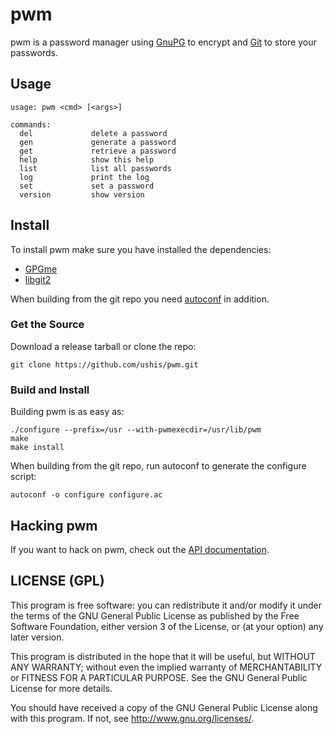 # pwm

pwm is a password manager using [GnuPG](http://www.gnupg.org) to encrypt and
[Git](http://git-scm.com) to store your passwords.

## Usage

    usage: pwm <cmd> [<args>]

    commands:
      del             delete a password
      gen             generate a password
      get             retrieve a password
      help            show this help
      list            list all passwords
      log             print the log
      set             set a password
      version         show version

## Install

To install pwm make sure you have installed the dependencies:

* [GPGme](http://www.gnupg.org/related_software/gpgme)
* [libgit2](http://libgit2.github.com)

When building from the git repo you need
[autoconf](https://www.gnu.org/software/autoconf) in addition.

### Get the Source

Download a release tarball or clone the repo:

    git clone https://github.com/ushis/pwm.git

### Build and Install

Building pwm is as easy as:

    ./configure --prefix=/usr --with-pwmexecdir=/usr/lib/pwm
    make
    make install

When building from the git repo, run autoconf to generate the configure script:

    autoconf -o configure configure.ac

## Hacking pwm

If you want to hack on pwm, check out the
[API documentation](http://ushis.github.io/pwm).

## LICENSE (GPL)

This program is free software: you can redistribute it and/or modify
it under the terms of the GNU General Public License as published by
the Free Software Foundation, either version 3 of the License, or
(at your option) any later version.

This program is distributed in the hope that it will be useful,
but WITHOUT ANY WARRANTY; without even the implied warranty of
MERCHANTABILITY or FITNESS FOR A PARTICULAR PURPOSE.  See the
GNU General Public License for more details.

You should have received a copy of the GNU General Public License
along with this program.  If not, see <http://www.gnu.org/licenses/>.
